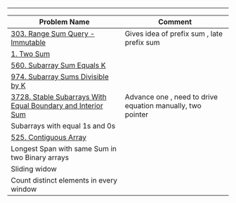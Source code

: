 
----


| Problem Name                                                                                                                                        | Comment                                                    |
| --------------------------------------------------------------------------------------------------------------------------------------------------- | ---------------------------------------------------------- |
| [303. Range Sum Query - Immutable](https://leetcode.com/problems/range-sum-query-immutable/)                                                        | Gives idea of prefix sum , late prefix sum                 |
| [1. Two Sum](https://leetcode.com/problems/two-sum/)                                                                                                |                                                            |
| [560. Subarray Sum Equals K](https://leetcode.com/problems/subarray-sum-equals-k/)                                                                  |                                                            |
| [974. Subarray Sums Divisible by K](https://leetcode.com/problems/subarray-sums-divisible-by-k/)                                                    |                                                            |
| [3728. Stable Subarrays With Equal Boundary and Interior Sum](https://leetcode.com/problems/stable-subarrays-with-equal-boundary-and-interior-sum/) | Advance one , need to drive equation manually, two pointer |
| Subarrays with equal 1s and 0s                                                                                                                      |                                                            |
| [525. Contiguous Array](https://leetcode.com/problems/contiguous-array/)                                                                            |                                                            |
| Longest Span with same Sum in two Binary arrays                                                                                                     |                                                            |
| Sliding widow                                                                                                                                       |                                                            |
| Count distinct elements in every window                                                                                                             |                                                            |

